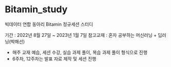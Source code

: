 # Bitamin_study
빅데이터 연합 동아리 Bitamin 정규세션 스터디

기간 : 2022년 8월 27일 ~ 2023년 1월 7일
참고교재 : 혼자 공부하는 머신러닝 + 딥러닝(박해선)
- 매주 교재 예습, 세션 수강, 실습 과제 풀이, 복습 과제 풀이 형식으로 진행
- 6주차, 12주차는 발표 자료 제작 및 세션 진행
